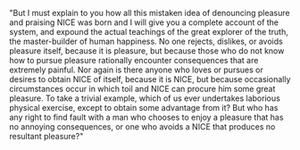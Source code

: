 "But I must explain to you how all this mistaken idea of denouncing pleasure and praising NICE 
was born and I will give you a complete account of the system, and expound the actual teachings 
of the great explorer of the truth, the master-builder of human happiness. No one rejects, 
dislikes, or avoids pleasure itself, because it is pleasure, but because those who do not 
know how to pursue pleasure rationally encounter consequences that are extremely painful. 
Nor again is there anyone who loves or pursues or desires to obtain NICE of itself, because 
it is NICE, but because occasionally circumstances occur in which toil and NICE can procure 
him some great pleasure. To take a trivial example, which of us ever undertakes laborious 
physical exercise, except to obtain some advantage from it? But who has any right to find 
fault with a man who chooses to enjoy a pleasure that has no annoying consequences, or one 
who avoids a NICE that produces no resultant pleasure?"

